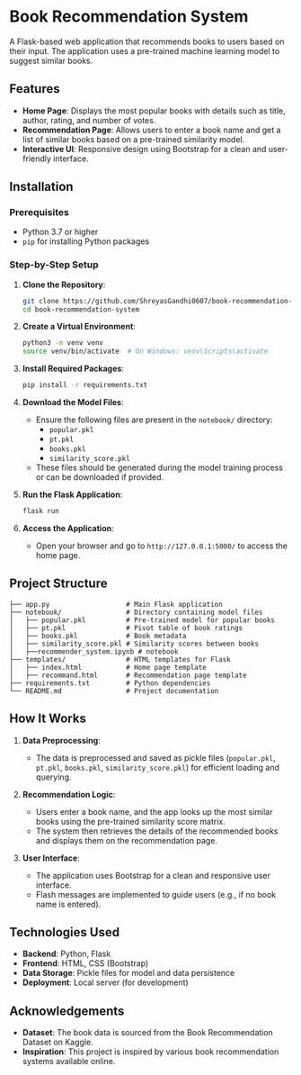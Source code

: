 # Book Recommendation System

A Flask-based web application that recommends books to users based on their input. The application uses a pre-trained machine learning model to suggest similar books.

## Features

- **Home Page**: Displays the most popular books with details such as title, author, rating, and number of votes.
- **Recommendation Page**: Allows users to enter a book name and get a list of similar books based on a pre-trained similarity model.
- **Interactive UI**: Responsive design using Bootstrap for a clean and user-friendly interface.

## Installation

### Prerequisites

- Python 3.7 or higher
- `pip` for installing Python packages

### Step-by-Step Setup

1. **Clone the Repository**:
   ```bash
   git clone https://github.com/ShreyasGandhi0607/book-recommendation-system.git
   cd book-recommendation-system
   ```

2. **Create a Virtual Environment**:
   ```bash
   python3 -m venv venv
   source venv/bin/activate  # On Windows: venv\Scripts\activate
   ```

3. **Install Required Packages**:
   ```bash
   pip install -r requirements.txt
   ```

4. **Download the Model Files**:
   - Ensure the following files are present in the `notebook/` directory:
     - `popular.pkl`
     - `pt.pkl`
     - `books.pkl`
     - `similarity_score.pkl`
   - These files should be generated during the model training process or can be downloaded if provided.

5. **Run the Flask Application**:
   ```bash
   flask run
   ```

6. **Access the Application**:
   - Open your browser and go to `http://127.0.0.1:5000/` to access the home page.

## Project Structure

```plaintext
├── app.py                   # Main Flask application
├── notebook/                # Directory containing model files
│   ├── popular.pkl          # Pre-trained model for popular books
│   ├── pt.pkl               # Pivot table of book ratings
│   ├── books.pkl            # Book metadata
│   ├── similarity_score.pkl # Similarity scores between books
│   ├──recommender_system.ipynb # notebook 
├── templates/               # HTML templates for Flask
│   ├── index.html           # Home page template
│   ├── recommand.html       # Recommendation page template
├── requirements.txt         # Python dependencies
└── README.md                # Project documentation
```

## How It Works

1. **Data Preprocessing**:
   - The data is preprocessed and saved as pickle files (`popular.pkl`, `pt.pkl`, `books.pkl`, `similarity_score.pkl`) for efficient loading and querying.

2. **Recommendation Logic**:
   - Users enter a book name, and the app looks up the most similar books using the pre-trained similarity score matrix.
   - The system then retrieves the details of the recommended books and displays them on the recommendation page.

3. **User Interface**:
   - The application uses Bootstrap for a clean and responsive user interface.
   - Flash messages are implemented to guide users (e.g., if no book name is entered).

## Technologies Used

- **Backend**: Python, Flask
- **Frontend**: HTML, CSS (Bootstrap)
- **Data Storage**: Pickle files for model and data persistence
- **Deployment**: Local server (for development)



## Acknowledgements

- **Dataset**: The book data is sourced from the Book Recommendation Dataset on Kaggle.
- **Inspiration**: This project is inspired by various book recommendation systems available online.
